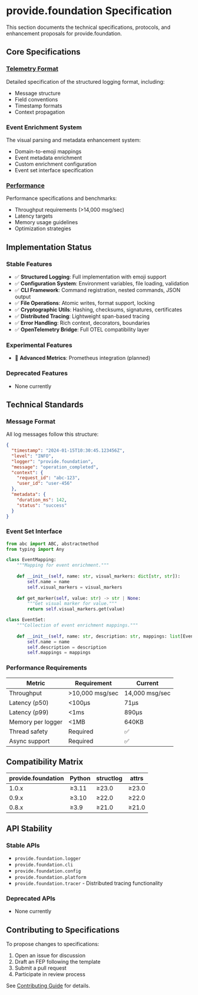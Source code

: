 # provide.foundation Specification

This section documents the technical specifications, protocols, and enhancement proposals for provide.foundation.

## Core Specifications

### [Telemetry Format](telemetry-format.md)
Detailed specification of the structured logging format, including:
- Message structure
- Field conventions
- Timestamp formats
- Context propagation

### Event Enrichment System
The visual parsing and metadata enhancement system:
- Domain-to-emoji mappings
- Event metadata enrichment
- Custom enrichment configuration
- Event set interface specification

### [Performance](performance.md)
Performance specifications and benchmarks:
- Throughput requirements (>14,000 msg/sec)
- Latency targets
- Memory usage guidelines
- Optimization strategies

## Implementation Status

### Stable Features
- ✅ **Structured Logging**: Full implementation with emoji support
- ✅ **Configuration System**: Environment variables, file loading, validation
- ✅ **CLI Framework**: Command registration, nested commands, JSON output
- ✅ **File Operations**: Atomic writes, format support, locking
- ✅ **Cryptographic Utils**: Hashing, checksums, signatures, certificates
- ✅ **Distributed Tracing**: Lightweight span-based tracing
- ✅ **Error Handling**: Rich context, decorators, boundaries
- ✅ **OpenTelemetry Bridge**: Full OTEL compatibility layer

### Experimental Features
- 🧪 **Advanced Metrics**: Prometheus integration (planned)

### Deprecated Features
- None currently

## Technical Standards

### Message Format

All log messages follow this structure:

```json
{
  "timestamp": "2024-01-15T10:30:45.123456Z",
  "level": "INFO",
  "logger": "provide.foundation",
  "message": "operation_completed",
  "context": {
    "request_id": "abc-123",
    "user_id": "user-456"
  },
  "metadata": {
    "duration_ms": 142,
    "status": "success"
  }
}
```

### Event Set Interface

```python
from abc import ABC, abstractmethod
from typing import Any

class EventMapping:
    """Mapping for event enrichment."""
    
    def __init__(self, name: str, visual_markers: dict[str, str]):
        self.name = name
        self.visual_markers = visual_markers
    
    def get_marker(self, value: str) -> str | None:
        """Get visual marker for value."""
        return self.visual_markers.get(value)

class EventSet:
    """Collection of event enrichment mappings."""
    
    def __init__(self, name: str, description: str, mappings: list[EventMapping]):
        self.name = name
        self.description = description
        self.mappings = mappings
```

### Performance Requirements

| Metric | Requirement | Current |
|--------|------------|---------|
| Throughput | >10,000 msg/sec | 14,000 msg/sec |
| Latency (p50) | <100μs | 71μs |
| Latency (p99) | <1ms | 890μs |
| Memory per logger | <1MB | 640KB |
| Thread safety | Required | ✅ |
| Async support | Required | ✅ |

## Compatibility Matrix

| provide.foundation | Python | structlog | attrs |
|-------------------|---------|-----------|--------|
| 1.0.x | ≥3.11 | ≥23.0 | ≥23.0 |
| 0.9.x | ≥3.10 | ≥22.0 | ≥22.0 |
| 0.8.x | ≥3.9 | ≥21.0 | ≥21.0 |

## API Stability

### Stable APIs
- `provide.foundation.logger`
- `provide.foundation.cli`
- `provide.foundation.config`
- `provide.foundation.platform`
- `provide.foundation.tracer` - Distributed tracing functionality

### Deprecated APIs
- None currently

## Contributing to Specifications

To propose changes to specifications:

1. Open an issue for discussion
2. Draft an FEP following the template
3. Submit a pull request
4. Participate in review process

See [Contributing Guide](../development/contributing.md) for details.